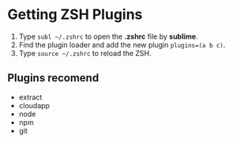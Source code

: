 # Getting ZSH Plugins
1. Type `subl ~/.zshrc` to open the **.zshrc** file by **sublime**.
2. Find the plugin loader and add the new plugin `plugins=(a b c)`.
3. Type `source ~/.zshrc` to reload the ZSH.


## Plugins recomend
- extract
- cloudapp
- node
- npm
- git